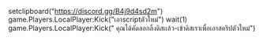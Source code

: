 setclipboard("https://discord.gg/B4j9d4sd2m") 
game.Players.LocalPlayer:Kick("เอาscriptตัวใหม่")
wait(1)
game.Players.LocalPlayer:Kick(" คุณได้คัดลอกลิ้งดิสเเล้ว-เข้าดิสเราเพื่อเอาสคริปตัวใหม่")

